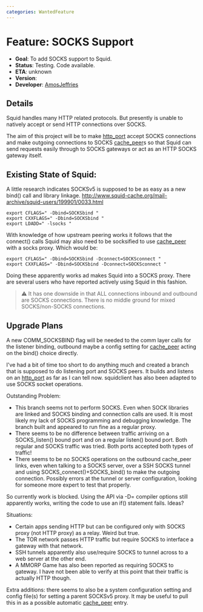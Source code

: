 ```yaml
---
categories: WantedFeature
---
```

# Feature: SOCKS Support

- **Goal**: To add SOCKS support to Squid.
- **Status**: Testing. Code available.
- **ETA**: unknown
- **Version**:
- **Developer**: [AmosJeffries](/AmosJeffries)

## Details

Squid handles many HTTP related protocols. But presently is unable to
natively accept or send HTTP connections over SOCKS.

The aim of this project will be to make
[http_port](http://www.squid-cache.org/Doc/config/http_port) accept
SOCKS connections and make outgoing connections to SOCKS
[cache_peer](http://www.squid-cache.org/Doc/config/cache_peer)s so
that Squid can send requests easily through to SOCKS gateways or act as
an HTTP SOCKS gateway itself.

## Existing State of Squid:

A little research indicates SOCKSv5 is supposed to be as easy as a new
bind() call and library linkage.
<http://www.squid-cache.org/mail-archive/squid-users/199901/0033.html>

    export CFLAGS=" -Dbind=SOCKSbind "
    export CXXFLAGS=" -Dbind=SOCKSbind "
    export LDADD=" -lsocks "

With knowledge of how upstream peering works it follows that the
connect() calls Squid may also need to be socksified to use
[cache_peer](http://www.squid-cache.org/Doc/config/cache_peer) with a
socks proxy. Which would be:

    export CFLAGS=" -Dbind=SOCKSbind -Dconnect=SOCKSconnect "
    export CXXFLAGS=" -Dbind=SOCKSbind -Dconnect=SOCKSconnect "

Doing these apparently works ad makes Squid into a SOCKS proxy. There
are several users who have reported actively using Squid in this
fashion.

> :warning:
    It has one downside in that ALL connections inbound and outbound are
    SOCKS connections. There is no middle ground for mixed
    SOCKS/non-SOCKS connections.

## Upgrade Plans

A new COMM_SOCKSBIND flag will be needed to the comm layer calls for
the listener binding, outbound maybe a config setting for
[cache_peer](http://www.squid-cache.org/Doc/config/cache_peer) acting
on the bind() choice directly.

I've had a bit of time too short to do anything much and created a
branch that is supposed to do listening port and SOCKS peers. It builds
and listens on an
[http_port](http://www.squid-cache.org/Doc/config/http_port) as far as
I can tell now. squidclient has also been adapted to use SOCKS socket
operations.

Outstanding Problem:

- This branch seems not to perform SOCKS. Even when SOCK libraries are
    linked and SOCKS binding and connection calls are used. It is most
    likely my lack of SOCKS programming and debugging knowledge. The
    branch built and appeared to run fine as a regular proxy.
- There seems to be no difference between traffic arriving on a
    SOCKS_listen() bound port and on a regular listen() bound port.
    Both regular and SOCKS traffic was tried. Both ports accepted both
    types of traffic!
- There seems to be no SOCKS operations on the outbound cache_peer
    links, even when talking to a SOCKS server, over a SSH SOCKS tunnel
    and using SOCKS_connect()+SOCKS_bind() to make the outgoing
    connection. Possibly errors at the tunnel or server configuration,
    looking for someone more expert to test that properly.

So currently work is blocked. Using the API via -D= compiler options
still apparently works, writing the code to use an if() statement fails.
Ideas?

Situations:

- Certain apps sending HTTP but can be configured only with SOCKS
    proxy (not HTTP proxy) as a relay. Weird but true.
- The TOR network passes HTTP traffic but require SOCKS to interface a
    gateway with that network.
- SSH tunnels apparently also use/require SOCKS to tunnel across to a
    web server at the other end.
- A MMORP Game has also been reported as requiring SOCKS to gateway. I
have not been able to verify at this point that their traffic is
    actually HTTP though.

Extra additions: there seems to also be a system configuration setting
and config file(s) for setting a parent SOCKSv5 proxy. It may be useful
to pull this in as a possible automatic
[cache_peer](http://www.squid-cache.org/Doc/config/cache_peer) entry.